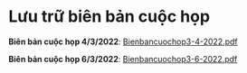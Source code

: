 <h1> Lưu trữ biên bản cuộc họp </h1>

**Biên bản cuộc họp 4/3/2022**: [Bienbancuochop3-4-2022.pdf](Bienbancuochop3-4-2022.pdf)

**Biên bản cuộc họp 6/3/2022**: [Bienbancuochop3-6-2022.pdf](Bienbancuochop3-6-2022.pdf)
